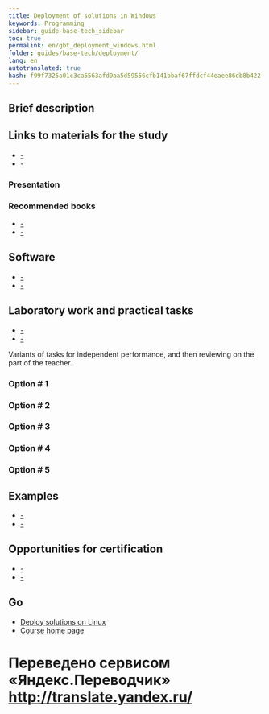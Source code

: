 ```yaml
---
title: Deployment of solutions in Windows
keywords: Programming
sidebar: guide-base-tech_sidebar
toc: true
permalink: en/gbt_deployment_windows.html
folder: guides/base-tech/deployment/
lang: en 
autotranslated: true 
hash: f99f7325a01c3ca5563afd9aa5d59556cfb141bbaf67ffdcf44eaee86db8b422
---
```


## Brief description

## Links to materials for the study

* [-]()
* [-]()

### Presentation

### Recommended books

* [-]()
* [-]()

## Software

* [-]()
* [-]()

## Laboratory work and practical tasks

* [-]()
* [-]()

Variants of tasks for independent performance, and then reviewing on the part of the teacher.

### Option # 1

### Option # 2

### Option # 3

### Option # 4

### Option # 5

## Examples

* [-]()
* [-]()

## Opportunities for certification

* [-]()
* [-]()

## Go
* [Deploy solutions on Linux](gbt_deployment_linux.html)
* [Course home page](gbt_landing-page.html)



 # Переведено сервисом «Яндекс.Переводчик» http://translate.yandex.ru/